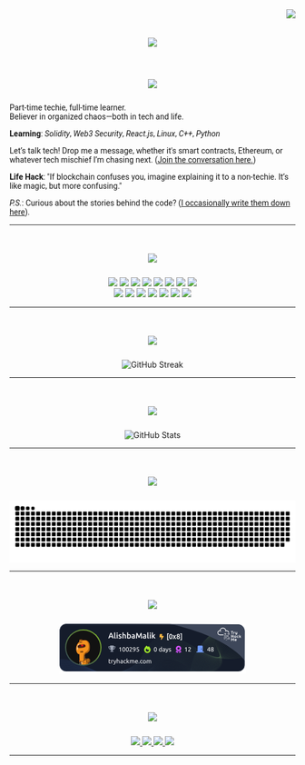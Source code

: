 <img align="right" src="https://visitor-badge.laobi.icu/badge?page_id=Alishba-Malik.Alishba-Malik" />

<div align="left">
  <h1 align="center">
    <img src="https://readme-typing-svg.herokuapp.com/?font=Fira+Code&size=24&duration=3000&pause=1000&color=08E0C6&center=true&vCenter=true&multiline=true&width=800&height=100&lines=%3E+Hello%2C+Explorer!;%3E+Alishba+Malik+here;%3E+The+Web3+attacker+and+smart+contract+exploiter." />
  </h1>

  <h1 align="center">
    <img src="https://readme-typing-svg.herokuapp.com/?font=Fira+Code&size=24&duration=3000&pause=1000&color=FF0000&center=true&vCenter=true&multiline=true&width=800&height=100&lines=%3E+About+Me" />
  </h1>
<div align="left" style="font-family: 'Roboto';">
  Part-time techie, full-time learner.<br />
  Believer in organized chaos—both in tech and life.<br />

  **Learning**: _Solidity_, _Web3 Security_, _React.js_, _Linux_, _C++_, _Python_<br />

  Let’s talk tech! Drop me a message, whether it's smart contracts, Ethereum, or whatever tech mischief I’m chasing next. ([Join the conversation here.](https://github.com/Alishba-Malik/Alishba-Malik/issues))<br />

  **Life Hack**: "If blockchain confuses you, imagine explaining it to a non-techie. It’s like magic, but more confusing."<br />

  _P.S._: Curious about the stories behind the code? ([I occasionally write them down here](https://alishba-malik.vercel.app/)).
</div>

</div>

---

<h1 align="center">
  <img src="https://readme-typing-svg.herokuapp.com/?font=Fira+Code&size=24&duration=3000&pause=1000&color=FF0000&center=true&vCenter=true&multiline=true&width=800&height=100&lines=%3E+Tech+Stack" />
</h1>

<div align="center">
  <img src="https://img.shields.io/badge/Solidity-%23000000.svg?style=for-the-badge&logo=solidity&logoColor=white" />
  <img src="https://img.shields.io/badge/Web3.js-%232E86AB.svg?style=for-the-badge&logo=javascript&logoColor=white" />
  <img src="https://img.shields.io/badge/Node.js-%2343853D.svg?style=for-the-badge&logo=node.js&logoColor=white" />
  <img src="https://img.shields.io/badge/React-%2361DAFB.svg?style=for-the-badge&logo=react&logoColor=black" />
  <img src="https://img.shields.io/badge/Linux-%23FCC624.svg?style=for-the-badge&logo=linux&logoColor=black" />
  <img src="https://img.shields.io/badge/Hardhat-%23000000.svg?style=for-the-badge&logo=hardhat&logoColor=white" />
  <img src="https://img.shields.io/badge/Ganache-%23FF0000.svg?style=for-the-badge&logo=ganache&logoColor=white" />
  <img src="https://img.shields.io/badge/Ethereum-%23000000.svg?style=for-the-badge&logo=ethereum&logoColor=white" />
</div>

<div align="center">
  <img src="https://img.shields.io/badge/Python-%233776AB.svg?style=for-the-badge&logo=python&logoColor=white" />
  <img src="https://img.shields.io/badge/C-%2300599C.svg?style=for-the-badge&logo=c&logoColor=white" />
  <img src="https://img.shields.io/badge/JavaScript-%23F7DF1E.svg?style=for-the-badge&logo=javascript&logoColor=black" />
  <img src="https://img.shields.io/badge/HTML5-%23E34F26.svg?style=for-the-badge&logo=html5&logoColor=white" />
  <img src="https://img.shields.io/badge/CSS3-%231572B6.svg?style=for-the-badge&logo=css3&logoColor=white" />
  <img src="https://img.shields.io/badge/Git-%23F05032.svg?style=for-the-badge&logo=git&logoColor=white" />
  <img src="https://img.shields.io/badge/VSCode-%23007ACC.svg?style=for-the-badge&logo=visual-studio-code&logoColor=white" />
</div>

---

<h1 align="center">
  <img src="https://readme-typing-svg.herokuapp.com/?font=Fira+Code&size=24&duration=3000&pause=1000&color=FF0000&center=true&vCenter=true&multiline=true&width=800&height=100&lines=%3E+My+Github+Streak" />
</h1>

<div align="center">
  <img src="https://github-readme-streak-stats.herokuapp.com/?user=Alishba-Malik&theme=radical&hide_border=true" alt="GitHub Streak" />

</div>

---

<h1 align="center">
  <img src="https://readme-typing-svg.herokuapp.com/?font=Fira+Code&size=24&duration=3000&pause=1000&color=FF0000&center=true&vCenter=true&multiline=true&width=800&height=100&lines=%3E+My+Github+Stats" />
</h1>

<div align="center">
  <img src="https://github-profile-summary-cards.vercel.app/api/cards/profile-details?username=Alishba-Malik&theme=radical" alt="GitHub Stats" />
</div>

---

<h1 align="center">
  <img src="https://readme-typing-svg.herokuapp.com/?font=Fira+Code&size=24&duration=3000&pause=1000&color=FF0000&center=true&vCenter=true&multiline=true&width=800&height=100&lines=%3E+watch+me+play+a+snake+game;" />
</h1>

<img alt="snake eating my contributions" src="https://raw.githubusercontent.com/salesp07/salesp07/output/github-contribution-grid-snake.svg" align="center"/>

---

<h1 align="center">
  <img src="https://readme-typing-svg.herokuapp.com/?font=Fira+Code&size=24&duration=3000&pause=1000&color=FF0000&center=true&vCenter=true&multiline=true&width=800&height=100&lines=%3E+My+Ctf+Stats" />
</h1>

<p align="center">
  <img src="assets/tryhackme.png" alt="TryHackMe">
</p>

---

<h1 align="center">
  <img src="https://readme-typing-svg.herokuapp.com/?font=Fira+Code&size=24&duration=3000&pause=1000&color=FF0000&center=true&vCenter=true&multiline=true&width=800&height=100&lines=%3E+Connect+With+Me" />
</h1>

<div align="center">
  <a href="mailto:alishbamalick@gmail.com">
    <img src="https://img.shields.io/badge/Email-%23D14836.svg?style=for-the-badge&logo=gmail&logoColor=white" />
  </a>
  <a href="https://linkedin.com/in/alishba-malik-">
    <img src="https://img.shields.io/badge/LinkedIn-%230077B5.svg?style=for-the-badge&logo=linkedin&logoColor=white" />
  </a>
  <a href="https://medium.com/@alishbamalik1080">
    <img src="https://img.shields.io/badge/Medium-%2300ab6c.svg?style=for-the-badge&logo=medium&logoColor=white" />
  </a>
  <a href="https://discord.com/users/_alishbamalik">
    <img src="https://img.shields.io/badge/Discord-%237289DA.svg?style=for-the-badge&logo=discord&logoColor=white" />
  </a>
</div>

---
